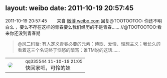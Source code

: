 layout: weibo
date: 2011-10-19 20:57:45
---
<meta name="referrer" content="no-referrer" />

2011-10-19 20:57:45  &nbsp;&nbsp;&nbsp;&nbsp;&nbsp;&nbsp; 来自 <a href="http://weibo.com/" rel="nofollow">微博 weibo.com</a>
回复@TOOTOOTOO: 你还不明白么 ，要么不存在这样的青春要么我们经历的不是青春…… //@TOOTOOTOO:看来你还没到青春期
>  @风二码畜: 有人定义青春必要的元素：诗歌、爱情、理想主义；我长久的看着这三个名词终于恼怒的暗骂：谁TM说的这话…… ​​​

<table style="width: 100%;">
  <tr>
    <td style="width: 40px;"><img style="border-radius:50%" src="https://tva4.sinaimg.cn/crop.0.0.180.180.50/7d25944djw1e8qgp5bmzyj2050050aa8.jpg?KID=imgbed,tva&Expires=1624465170&ssig=MGLPuOb2TE"></td>
    <td colspan="2"><small>qq335544 11-10-19 21:05</small><br/>快回家吧，可怜的娃</td>
  </tr>
</table>

